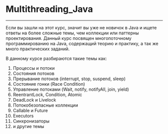 # Multithreading_Java
-----------

Если вы зашли на этот курс, значит вы уже не новичок в Java и ищете ответы на более сложные темы, чем коллекции или паттерны проектирования. Данный курс посвящен многопоточному программированию на Java, содержащий теорию и практику, а так же много практических заданий.



<p>В данному курсе разбираются такие темы как:</p>

<ol>
  <li>Процессы и потоки</li>
  <li>Состояния потоков</li>
  <li>Прерывание потоков (interrupt, stop, suspend, sleep)</li>
  <li>Состояние гонки (Race Condition)</li>
  <li>Управление потоками (Wait, notify, notifyAll, join, yield)</li>
  <li>ReentrantLock, Condition, Atomic</li>
  <li>DeadLock и Livelock</li>
  <li>Потокобезопасные коллекции</li>
  <li>Callable и Future</li>
  <li>Executors</li>
  <li>Синхронизаторы</li>
  <li>и другие темы</li>
</ol>


